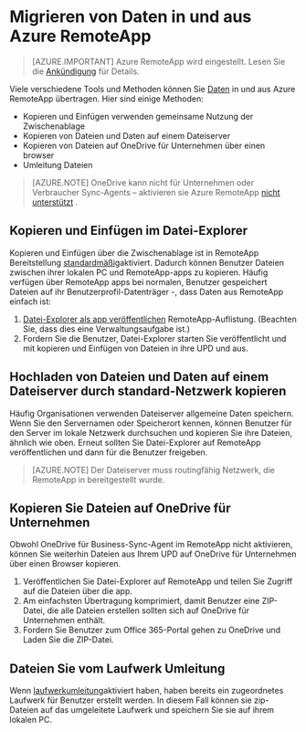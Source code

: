 
<properties
    pageTitle="Migrieren von Benutzerdaten von Azure RemoteApp | Microsoft Azure"
    description="Informationen Sie zum Migrieren der Benutzerdaten in Azure RemoteApp."
    services="remoteapp"
    documentationCenter=""
    authors="lizap"
    manager="mbaldwin" />

<tags
    ms.service="remoteapp"
    ms.workload="compute"
    ms.tgt_pltfrm="na"
    ms.devlang="na"
    ms.topic="article"
    ms.date="08/15/2016"
    ms.author="elizapo" />



# <a name="how-to-migrate-data-into-and-out-of-azure-remoteapp"></a>Migrieren von Daten in und aus Azure RemoteApp

> [AZURE.IMPORTANT]
> Azure RemoteApp wird eingestellt. Lesen Sie die [Ankündigung](https://go.microsoft.com/fwlink/?linkid=821148) für Details.

Viele verschiedene Tools und Methoden können Sie [Daten](remoteapp-upd.md) in und aus Azure RemoteApp übertragen. Hier sind einige Methoden:

- Kopieren und Einfügen verwenden gemeinsame Nutzung der Zwischenablage
- Kopieren von Dateien und Daten auf einem Dateiserver
- Kopieren von Dateien auf OneDrive für Unternehmen über einen browser
- Umleitung Dateien

>[AZURE.NOTE] 
> OneDrive kann nicht für Unternehmen oder Verbraucher Sync-Agents – aktivieren sie Azure RemoteApp [nicht unterstützt](remoteapp-onedrive.md) .

## <a name="use-copy-and-paste-in-file-explorer"></a>Kopieren und Einfügen im Datei-Explorer

Kopieren und Einfügen über die Zwischenablage ist in RemoteApp Bereitstellung [standardmäßig](remoteapp-redirection.md)aktiviert. Dadurch können Benutzer Dateien zwischen ihrer lokalen PC und RemoteApp-apps zu kopieren. Häufig verfügen über RemoteApp apps bei normalen, Benutzer gespeichert Dateien auf ihr Benutzerprofil-Datenträger -, dass Daten aus RemoteApp einfach ist:

1. [Datei-Explorer als app veröffentlichen](remoteapp-publish.md) RemoteApp-Auflistung. (Beachten Sie, dass dies eine Verwaltungsaufgabe ist.)
2. Fordern Sie die Benutzer, Datei-Explorer starten Sie veröffentlicht und mit kopieren und Einfügen von Dateien in ihre UPD und aus.

## <a name="upload-files-and-data-to-a-file-server-by-using-standard-network-file-copy"></a>Hochladen von Dateien und Daten auf einem Dateiserver durch standard-Netzwerk kopieren

Häufig Organisationen verwenden Dateiserver allgemeine Daten speichern. Wenn Sie den Servernamen oder Speicherort kennen, können Benutzer für den Server im lokale Netzwerk durchsuchen und kopieren Sie ihre Dateien, ähnlich wie oben. Erneut sollten Sie Datei-Explorer auf RemoteApp veröffentlichen und dann für die Benutzer freigeben.

>[AZURE.NOTE] 
> Der Dateiserver muss routingfähig Netzwerk, die RemoteApp in bereitgestellt wurde.

## <a name="copy-files-to-onedrive-for-business"></a>Kopieren Sie Dateien auf OneDrive für Unternehmen
Obwohl OneDrive für Business-Sync-Agent im RemoteApp nicht aktivieren, können Sie weiterhin Dateien aus Ihrem UPD auf OneDrive für Unternehmen über einen Browser kopieren. 

1. Veröffentlichen Sie Datei-Explorer auf RemoteApp und teilen Sie Zugriff auf die Dateien über die app. 
2. Am einfachsten Übertragung komprimiert, damit Benutzer eine ZIP-Datei, die alle Dateien erstellen sollten sich auf OneDrive für Unternehmen enthält.
3. Fordern Sie Benutzer zum Office 365-Portal gehen zu OneDrive und Laden Sie die ZIP-Datei.

## <a name="copy-files-by-using-drive-redirection"></a>Dateien Sie vom Laufwerk Umleitung

Wenn [laufwerkumleitung](remoteapp-redirection.md)aktiviert haben, haben bereits ein zugeordnetes Laufwerk für Benutzer erstellt werden. In diesem Fall können sie zip-Dateien auf das umgeleitete Laufwerk und speichern Sie sie auf ihrem lokalen PC.